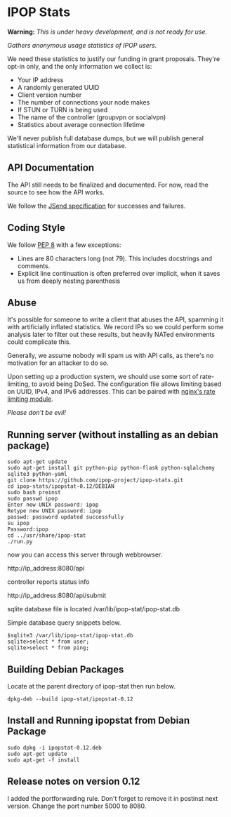 IPOP Stats
==========

**Warning:** *This is under heavy development, and is not ready for use.*

*Gathers anonymous usage statistics of IPOP users.*

We need these statistics to justify our funding in grant proposals. They're
opt-in only, and the only information we collect is:

-   Your IP address
-   A randomly generated UUID
-   Client version number
-   The number of connections your node makes
-   If STUN or TURN is being used
-   The name of the controller (groupvpn or socialvpn)
-   Statistics about average connection lifetime

We'll never publish full database dumps, but we will publish general statistical
information from our database.

API Documentation
-----------------

The API still needs to be finalized and documented. For now, read the source to
see how the API works.

We follow the [JSend specification] for successes and failures.

[JSend specification]: http://labs.omniti.com/labs/jsend



Coding Style
------------

We follow [PEP 8] with a few exceptions:

-   Lines are 80 characters long (not 79). This includes docstrings and
    comments.
-   Explicit line continuation is often preferred over implicit, when it saves
    us from deeply nesting parenthesis

[PEP 8]: http://www.python.org/dev/peps/pep-0008/

Abuse
-----

It's possible for someone to write a client that abuses the API, spamming it
with artificially inflated statistics. We record IPs so we could perform some
analysis later to filter out these results, but heavily NATed environments could
complicate this.

Generally, we assume nobody will spam us with API calls, as there's no
motivation for an attacker to do so.

Upon setting up a production system, we should use some sort of rate-limiting,
to avoid being DoSed. The configuration file allows limiting based on UUID,
IPv4, and IPv6 addresses. This can be paired with [nginx's rate limiting
module][nginx limit req].

*Please don't be evil!*

Running server (without installing as an debian package)
--------------
```
sudo apt-get update
sudo apt-get install git python-pip python-flask python-sqlalchemy sqlite3 python-yaml
git clone https://github.com/ipop-project/ipop-stats.git
cd ipop-stats/ipopstat-0.12/DEBIAN
sudo bash preinst
sudo passwd ipop
Enter new UNIX password: ipop
Retype new UNIX password: ipop
passwd: password updated successfully
su ipop
Password:ipop
cd ../usr/share/ipop-stat
./run.py
```

now you can access this server through webbrowser. 

http://ip_address:8080/api

controller reports status info 

http://ip_address:8080/api/submit

sqlite database file is located /var/lib/ipop-stat/ipop-stat.db

Simple database query snippets below. 
```
$sqlite3 /var/lib/ipop-stat/ipop-stat.db
sqlite>select * from user;
sqlite>select * from ping;
```

Building Debian Packages
------------------------


Locate at the parent directory of ipop-stat then run below.

```
dpkg-deb --build ipop-stat/ipopstat-0.12
```



Install and Running ipopstat from Debian Package
------------------------------------------------

```
sudo dpkg -i ipopstat-0.12.deb
sudo apt-get update
sudo apt-get -f install 
```


Release notes on version 0.12
------------------------------------------------
I added the portforwarding rule. Don't forget to remove it in postinst next version.
Change the port number 5000 to 8080.





[nginx limit req]: http://nginx.org/en/docs/http/ngx_http_limit_req_module.html
